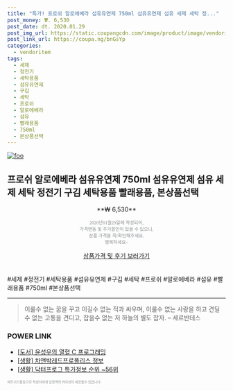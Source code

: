 ```yaml
--- 
title: "특가! 프로쉬 알로에베라 섬유유연제 750ml 섬유유연제 섬유 세제 세탁 정..." 
post_money: ₩. 6,530 
post_date: dt. 2020.01.29 
post_img_url: https://static.coupangcdn.com/image/product/image/vendoritem/2019/04/18/3000103170/6686826c-8c51-4159-83e0-ddff9c0d51a9.jpg 
post_link_url: https://coupa.ng/bnGsYp 
categories: 
  - vendoritem 
tags: 
  - 세제 
  - 정전기 
  - 세탁용품 
  - 섬유유연제 
  - 구김 
  - 세탁 
  - 프로쉬 
  - 알로에베라 
  - 섬유 
  - 빨래용품 
  - 750ml 
  - 본상품선택 
--- 
```

[![foo](https://static.coupangcdn.com/image/product/image/vendoritem/2019/04/18/3000103170/6686826c-8c51-4159-83e0-ddff9c0d51a9.jpg)](https://coupa.ng/bnGsYp) 

## 프로쉬 알로에베라 섬유유연제 750ml 섬유유연제 섬유 세제 세탁 정전기 구김 세탁용품 빨래용품, 본상품선택 
<p style="text-align: center;">**₩ 6,530**</p> 
<p style="text-align: center;"><span style="color: #898c8f; font-family: Georgia,Times,serif; font-size: 0.75em;">2020년01월29일에 작성되어, <br>가격변동 및 추가할인이 있을 수 있으니,<br> 상품 가격을 꼭!확인해주세요.<br>행복하세요~</span> 
</p>	 
<div markdown="0" style="text-align: center;"><a href="https://coupa.ng/bnGsYp" class="btn btn--success">상품가격 및 후기 보러가기</a></div> 
<br><br> 
  #세제 #정전기 #세탁용품 #섬유유연제 #구김 #세탁 #프로쉬 #알로에베라 #섬유 #빨래용품 #750ml #본상품선택 
<hr> 

> 이룰수 없는 꿈을 꾸고 이길수 없는 적과 싸우며, 이룰수 없는 사랑을 하고 견딜 수 없는 고통을 견디고, 잡을수 없는 저 하늘의 별도 잡자. – 세르반테스 


### POWER LINK

* <a href="https://blog.naver.com/an0733/221787001006" target="_blank">[도서] 윤성우의 열혈 C 프로그래밍</a>
* <a href="https://blog.naver.com/sakai111/221759274485" target="_blank"> [생활] 차앤박레드프로폴리스 정보 </a>
* <a href="https://blog.naver.com/sakai111/221778572450" target="_blank"> [생활] 닥터프로그 특가정보 순위 ~56위</a>

<span style="color: #898c8f; font-family: Georgia,Times,serif; font-size: 0.55em;">파트너스활동으로 작성자에게 일정액의 커미션이 제공될수 있습니다.</span> 
